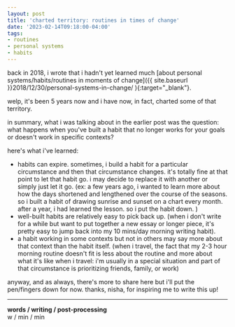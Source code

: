 ```yaml
---
layout: post
title: 'charted territory: routines in times of change'
date: '2023-02-14T09:18:00-04:00'
tags:
- routines
- personal systems
- habits
--- 
```







back in 2018, i wrote that i hadn't yet learned much [about personal systems/habits/routines in moments of change]({{ site.baseurl }}2018/12/30/personal-systems-in-change/ ){:target="_blank"}.

welp, it's been 5 years now and i have now, in fact, charted some of that territory. 

in summary, what i was talking about in the earlier post was the question: what happens when you've built a habit that no longer works for your goals or doesn't work in specific contexts? 

here's what i've learned:

* habits can expire. sometimes, i build a habit for a particular circumstance and then that circumstance changes. it's totally fine at that point to let that habit go. i may decide to replace it with another or simply just let it go. (ex: a few years ago, i wanted to learn more about how the days shortened and lengthened over the course of the seasons. so i built a habit of drawing sunrise and sunset on a chart every month. after a year, i had learned the lesson. so i put the habit down. )
* well-built habits are relatively easy to pick back up. (when i don't write for a while but want to put together a new essay or longer piece, it's pretty easy to jump back into my 10 mins/day morning writing habit). 
* a habit working in some contexts but not in others may say more about that context than the habit itself. (when i travel, the fact that my 2-3 hour morning routine doesn't fit is less about the routine and more about what it's like when i travel: i'm usually in a special situation and part of that circumstance is prioritizing friends, family, or work)

anyway, and as always, there's more to share here but i'll put the pen/fingers down for now. thanks, nisha, for inspiring me to write this up!




---


<!-- hyperlink bank -->


<!-- &#042; = asterisk -->
<!-- &#039; = single quote '-->

**words / writing / post-processing**  
w / min / min
